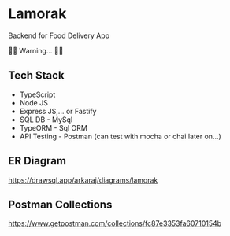 # Lamorak

Backend for Food Delivery App

🚧🚧 Warning... 🚧🚧

## Tech Stack

- TypeScript
- Node JS
- Express JS,... or Fastify
- SQL DB - MySql
- TypeORM - Sql ORM
- API Testing - Postman (can test with mocha or chai later on...)

## ER Diagram

https://drawsql.app/arkaraj/diagrams/lamorak

## Postman Collections

https://www.getpostman.com/collections/fc87e3353fa60710154b
